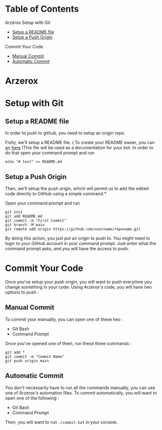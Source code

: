 ﻿# Table of Contents

Arzerox
Setup with Git

 - [Setup a README file](#Setup-a-README-file)
 - [Setup a Push Origin](Setup-a-Push-Origin)
 
 Commit Your Code
 
 - [Manual Commit](Manual-Commit)
 - [Automatic Commit](Automatic-Commit)

# Arzerox


# Setup with Git
## Setup a README file
In order to push to github, you need to setup an origin repo.

Fistly, we'll setup a README file. ( To create your README easier, you can go [here](https://stackedit.io/app#) )This file will be used as a documentation for your bot. In order to do that open your command prompt and run

    echo "# test" >> README.md
   

## Setup a Push Origin

   
   Then, we'll setup the push origin, which will permit us to add the edited code directly to GitHub using a simple command.*
   
Open your command prompt and run

    git init
    git add README.md
    git commit -m "First Commit"
    git branch -M main
    git remote add origin https://github.com/username/reponame.git
By doing this action, you just put an origin to push to.
You might need to login to your GitHub account in your command prompt. Just enter what the command prompt asks, and you will have the access to push.

# Commit Your Code
Once you've setup your push origin, you will want to push everytime you change something in your code. Using Arzerox's code, you will have two options to push :

## Manual Commit
To commit your manually, you can open one of these two :

 - Git Bash
 - Command Prompt

Once you've opened one of them, run these three commands :

    git add *
    git commit -m "Commit Name"
    git push origin main

## Automatic Commit
You don't necessarily have to run all the commands manually, you can use one of Arzerox's automation files. To commit automatically, you will want to open one of the following : 
* Git Bash
* Command Prompt

Then, you will want to run `./commit.bat` in your console.
